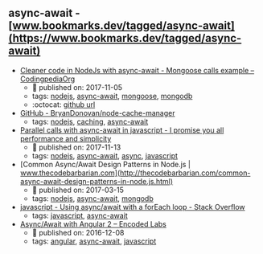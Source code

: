 async-await - [www.bookmarks.dev/tagged/async-await](https://www.bookmarks.dev/tagged/async-await)
---
* [Cleaner code in NodeJs with async-await - Mongoose calls example – CodingpediaOrg](http://www.codingpedia.org/ama/cleaner-code-in-nodejs-with-async-await-mongoose-calls-example)
    * :calendar: published on: 2017-11-05
    * tags: [nodejs](../tagged/nodejs.md), [async-await](../tagged/async-await.md), [mongoose](../tagged/mongoose.md), [mongodb](../tagged/mongodb.md)
    * :octocat: [github url](https://github.com/Codingpedia/codingmarks-api)
* [GitHub - BryanDonovan/node-cache-manager](https://github.com/BryanDonovan/node-cache-manager)
    * tags: [nodejs](../tagged/nodejs.md), [caching](../tagged/caching.md), [async-await](../tagged/async-await.md)
* [Parallel calls with async-await in javascript - I promise you all performance and simplicity](http://www.codingpedia.org/ama/parallel-calls-with-async-await-in-javascript-i-promise-you-all-performance-and-simplicity)
    * :calendar: published on: 2017-11-13
    * tags: [nodejs](../tagged/nodejs.md), [async-await](../tagged/async-await.md), [async](../tagged/async.md), [javascript](../tagged/javascript.md)
* [Common Async/Await Design Patterns in Node.js | www.thecodebarbarian.com](http://thecodebarbarian.com/common-async-await-design-patterns-in-node.js.html)
    * :calendar: published on: 2017-03-15
    * tags: [nodejs](../tagged/nodejs.md), [async-await](../tagged/async-await.md), [mongodb](../tagged/mongodb.md)
* [javascript - Using async/await with a forEach loop - Stack Overflow](https://stackoverflow.com/questions/37576685/using-async-await-with-a-foreach-loop)
    * tags: [javascript](../tagged/javascript.md), [async-await](../tagged/async-await.md)
* [Async/Await with Angular 2 – Encoded Labs](https://labs.encoded.io/2016/12/08/asyncawait-with-angular/)
    * :calendar: published on: 2016-12-08
    * tags: [angular](../tagged/angular.md), [async-await](../tagged/async-await.md), [javascript](../tagged/javascript.md)
